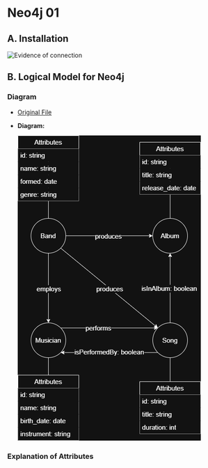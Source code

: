 # Neo4j 01

## A. Installation

![Evidence of connection](/m165-NoSQL/x-resources/n/01/connection.png)

## B. Logical Model for Neo4j

### Diagram

- [Original File](/m165-NoSQL/x-resources/n/01/logical-model.drawio)
- **Diagram:**

  ![Image of logical model](/m165-NoSQL/x-resources/n/01/logical-model.png)

### Explanation of Attributes
